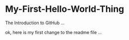 # My-First-Hello-World-Thing
The Introduction to GitHub ...

ok, here is my first change to the readme file ...
